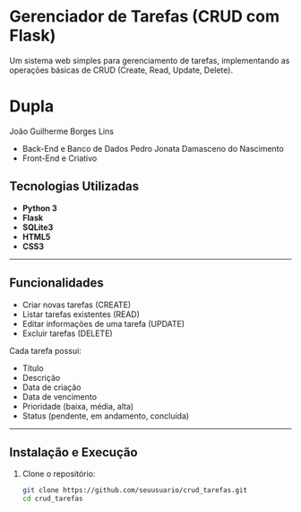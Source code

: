# Gerenciador de Tarefas (CRUD com Flask)

Um sistema web simples para gerenciamento de tarefas, implementando as operações básicas de CRUD (Create, Read, Update, Delete).

# Dupla
João Guilherme Borges Lins
- Back-End e Banco de Dados
Pedro Jonata Damasceno do Nascimento
- Front-End e Criativo
## Tecnologias Utilizadas

- **Python 3**
- **Flask**
- **SQLite3**
- **HTML5**
- **CSS3**

---

## Funcionalidades

- Criar novas tarefas (CREATE)
- Listar tarefas existentes (READ)
- Editar informações de uma tarefa (UPDATE)
- Excluir tarefas (DELETE)

Cada tarefa possui:
- Título
- Descrição
- Data de criação
- Data de vencimento
- Prioridade (baixa, média, alta)
- Status (pendente, em andamento, concluída)

---

## Instalação e Execução

1. Clone o repositório:
   ```bash
   git clone https://github.com/seuusuario/crud_tarefas.git
   cd crud_tarefas
